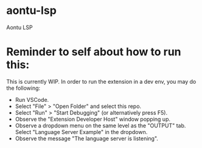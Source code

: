 # aontu-lsp
Aontu LSP

# Reminder to self about how to run this:
This is currently WIP. In order to run the extension in a dev env, you may do the following:
- Run VSCode.
- Select "File" > "Open Folder" and select this repo.
- Select "Run" > "Start Debugging" (or alternatively press F5).
- Observe the "Extension Developer Host" window popping up.
- Observe a dropdown menu on the same level as the "OUTPUT" tab. Select "Language Server Example" in the dropdown.
- Observe the message "The language server is listening".
